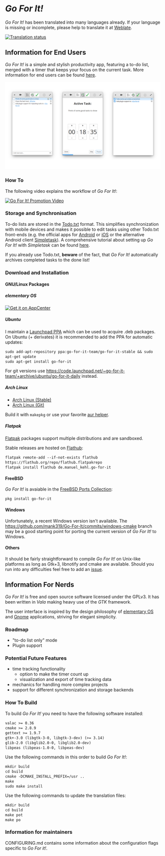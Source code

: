 # _Go For It!_

_Go For It!_ has been translated into many languages already. If your language is missing or incomplete, please help to translate it at [Weblate](https://hosted.weblate.org/engage/go-for-it/?utm_source=widget).

[![Translation status](https://hosted.weblate.org/widgets/go-for-it/-/horizontal-auto.svg)](https://hosted.weblate.org/engage/go-for-it/?utm_source=widget)
## Information for End Users

_Go For It!_ is a simple and stylish productivity app, featuring a to-do list, merged with a timer that keeps your focus on the current task. More information for end users can be found [here](http://manuel-kehl.de/projects/go-for-it).

![Screenshot](screenshot.png)

### How To

The following video explains the workflow of *Go For It!*:

[![Go For It! Promotion Video](http://img.youtube.com/vi/mnw556C9FZQ/0.jpg)](https://www.youtube.com/watch?v=mnw556C9FZQ)

### Storage and Synchronisation

To-do lists are stored in the [Todo.txt](http://todotxt.com/) format. This simplifies synchronization with mobile devices and makes it possible to edit tasks using other Todo.txt front-ends (e.g. the official apps for [Android](https://play.google.com/store/apps/details?id=com.todotxt.todotxttouch&hl=en) or [iOS](https://itunes.apple.com/us/app/todo.txt-touch/id491342186?ls=1&mt=8) or the alternative Android client [Simpletask](https://play.google.com/store/apps/details?id=nl.mpcjanssen.todotxtholo&hl=en)).
A comprehensive tutorial about setting up *Go For It!* with *Simpletask* can be found [here](http://itsfoss.com/go-for-it-to-do-app-in-linux/).

If you already use Todo.txt, **beware** of the fact, that *Go For It!* automatically archives completed tasks to the done list!

### Download and Installation

#### GNU/Linux Packages

##### elementary OS

[![Get it on AppCenter](https://appcenter.elementary.io/badge.svg)](https://appcenter.elementary.io/com.github.jmoerman.go-for-it)

##### Ubuntu

I maintain a [Launchpad PPA](https://launchpad.net/~go-for-it-team/+archive/ubuntu/go-for-it-stable) which can be used to acquire .deb packages. On Ubuntu (+ derivates) it is recommended to add the PPA for automatic updates:

    sudo add-apt-repository ppa:go-for-it-team/go-for-it-stable && sudo apt-get update
    sudo apt-get install go-for-it

For git versions use https://code.launchpad.net/~go-for-it-team/+archive/ubuntu/go-for-it-daily instead.

##### Arch Linux

- [Arch Linux (Stable)](https://aur.archlinux.org/packages/go-for-it/)
- [Arch Linux (Git)](https://aur.archlinux.org/packages/go-for-it-git/)

Build it with `makepkg` or use your favorite [aur helper](https://wiki.archlinux.org/index.php/AUR_helpers).

##### Flatpak

[Flatpak](https://flatpak.org) packages support multiple distributions and are sandboxed.

Stable releases are hosted on [Flathub](https://flathub.org):

    flatpak remote-add --if-not-exists flathub https://flathub.org/repo/flathub.flatpakrepo
    flatpak install flathub de.manuel_kehl.go-for-it

#### FreeBSD

_Go For It!_ is avaiable in the [FreeBSD Ports Collection](https://freshports.org/deskutils/go-for-it):

    pkg install go-for-it

#### Windows

Unfortunately, a recent Windows version isn't available. The https://github.com/mank319/Go-For-It/commits/windows-cmake branch may be a good starting point for porting the current version of _Go For It!_ to Windows.

#### Others

It should be fairly straightforward to compile _Go For It!_ on Unix-like platforms as long as Gtk+3, libnotify and cmake are available.
Should you run into any difficulties feel free to add an [issue](https://github.com/JMoerman/Go-For-It/issues).

## Information For Nerds

_Go For It!_ is free and open source software licensed under the GPLv3. It has been written in _Vala_ making heavy use of the _GTK_ framework.

The user interface is inspired by the design philosophy of [elementary OS](http://elementary.io/) and [Gnome](http://www.gnome.org/) applications, striving for elegant simplicity.

### Roadmap

- "to-do list only" mode
- Plugin support

### Potential Future Features

- time tracking functionality
    - option to make the timer count up
    - visualization and export of time tracking data
- mechanics for handling more complex projects
- support for different synchronization and storage backends

### How To Build
To build *Go For It!* you need to have the following software installed:

    valac >= 0.36
    cmake >= 2.8.9
    gettext >= 1.9.7
    gtk+-3.0 (libgtk-3-0, libgtk-3-dev) (>= 3.14)
    glib-2.0 (libglib2.0-0, libglib2.0-dev)
    libpeas (libpeas-1.0-0, libpeas-dev)

Use the following commands in this order to build *Go For It!*:

    mkdir build
    cd build
    cmake -DCMAKE_INSTALL_PREFIX=/usr ..
    make
    sudo make install

Use the following commands to update the translation files:

    mkdir build
    cd build
    make pot
    make po

### Information for maintainers

CONFIGURING.md contains some information about the configuration flags specific to _Go For it!_.
